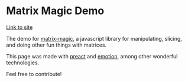 # Matrix Magic Demo

[Link to site](https://matrix-magic.now.sh/)

The demo for [matrix-magic](https://github.com/trainorpj/matrix-magic), a javascript library for manipulating, slicing, and doing other fun things with matrices.

This page was made with [preact](https://preactjs.com/) and [emotion](https://emotion.sh/), among other wonderful technologies.

Feel free to contribute!